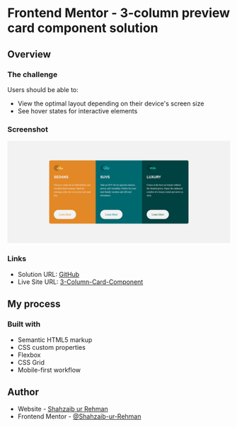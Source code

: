 # Frontend Mentor - 3-column preview card component solution
 
## Overview

### The challenge

Users should be able to:

- View the optimal layout depending on their device's screen size
- See hover states for interactive elements

### Screenshot

![](./screenshot.png)
 

### Links

- Solution URL: [GitHub](https://github.com/Shahzaib-ur-Rehman/3-column-card-component)
- Live Site URL: [3-Column-Card-Component](https://3-column-card-component-teal.vercel.app/)

## My process

### Built with

- Semantic HTML5 markup
- CSS custom properties
- Flexbox
- CSS Grid
- Mobile-first workflow

## Author

- Website - [Shahzaib ur Rehman](https://www.linkedin.com/in/shahzaib-ur-rehman-2518b01b8/)
- Frontend Mentor - [@Shahzaib-ur-Rehman](https://www.frontendmentor.io/profile/Shahzaib-ur-Rehman)
